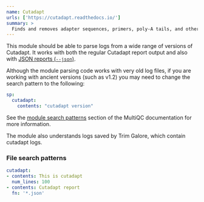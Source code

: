 ```yaml
---
name: Cutadapt
urls: ['https://cutadapt.readthedocs.io/']
summary: >
  Finds and removes adapter sequences, primers, poly-A tails, and other types of unwanted sequences
---
```


This module should be able to parse logs from a wide range of versions of Cutadapt.
It works with both the regular Cutadapt report output and also with
[JSON reports (`--json`)](https://cutadapt.readthedocs.io/en/latest/guide.html#json-report).

Although the module parsing code works with very old log files, if you are working with
ancient versions (such as v1.2) you may need to change the search pattern to the following:

```yaml
sp:
  cutadapt:
    contents: "cutadapt version"
```

See the [module search patterns](http://multiqc.info/docs/#module-search-patterns)
section of the MultiQC documentation for more information.

The module also understands logs saved by Trim Galore, which contain cutadapt logs.

### File search patterns

```yaml
cutadapt:
- contents: This is cutadapt
  num_lines: 100
- contents: Cutadapt report
  fn: '*.json'
```
